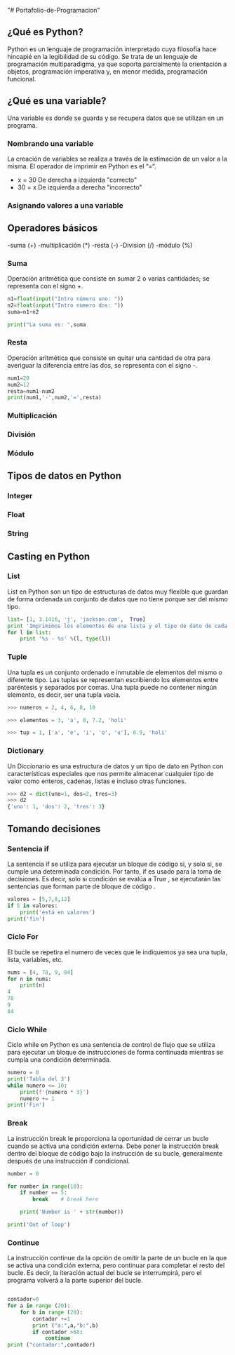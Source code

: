 "# Portafolio-de-Programacion" 
## ¿Qué es Python?
Python es un lenguaje de programación interpretado cuya filosofía hace hincapié en la legibilidad de su código. Se trata de un lenguaje de programación multiparadigma, ya que soporta parcialmente la orientación a objetos, programación imperativa y, en menor medida, programación funcional.
## ¿Qué es una variable?
Una variable es donde se guarda y se recupera datos que se utilizan en un programa.
### Nombrando una variable
La creación de variables se realiza a través de la estimación de un valor a la misma. El operador de imprimir en Python es el “=“.
- x = 30
De derecha a izquierda
"correcto"
- 30 = x
De izquierda a derecha
"incorrecto"

### Asignando valores a una variable

## Operadores básicos
-suma (+)
-multiplicación (*)
-resta (-)
-Division (/)
-módulo (%)

### Suma
Operación aritmética que consiste en sumar 2 o varias cantidades; se representa con el signo +.

```python
n1=float(input("Intro número uno: "))
n2=float(input("Intro numero dos: "))
suma=n1+n2

print("La suma es: ",suma

```
### Resta
Operación aritmética que consiste en quitar una cantidad de otra para averiguar la diferencia entre las dos, se representa con el signo -.

```python
num1=20
num2=12
resta=num1-num2
print(num1,'-',num2,'=',resta)

```
### Multiplicación

### División

### Módulo

## Tipos de datos en Python

### Integer

### Float

### String

## Casting en Python

### List
List en Python son un tipo de estructuras de datos muy flexible que guardan de forma ordenada un conjunto de datos que no tiene porque ser del mismo tipo.

```python
list= [1, 3.1416, 'j', 'jackson.com',  True]
print 'Imprimimos los elementos de una lista y el tipo de dato de cada elemento'
for l in list:
    print '%s - %s' %(l, type(l))

```
### Tuple
Una tupla es un conjunto ordenado e inmutable de elementos del mismo o diferente tipo. Las tuplas se representan escribiendo los elementos entre paréntesis y separados por comas. Una tupla puede no contener ningún elemento, es decir, ser una tupla vacía.

```python
>>> numeros = 2, 4, 6, 8, 10

```

```python
>>> elementos = 3, 'a', 8, 7.2, 'holi'

```

```python
>>> tup = 1, ['a', 'e', 'i', 'o', 'u'], 8.9, 'holi'

```
### Dictionary
Un Diccionario es una estructura de datos y un tipo de dato en Python con características especiales que nos permite almacenar cualquier tipo de valor como enteros, cadenas, listas e incluso otras funciones. 

```python
>>> d2 = dict(uno=1, dos=2, tres=3)
>>> d2
{'uno': 1, 'dos': 2, 'tres': 3}
```
## Tomando decisiones

### Sentencia if
La sentencia if se utiliza para ejecutar un bloque de código si, y solo si, se cumple una determinada condición. Por tanto, if es usado para la toma de decisiones. Es decir, solo si condición se evalúa a True , se ejecutarán las sentencias que forman parte de bloque de código .

```python
valores = [5,7,8,12]
if 5 in valores:
    print('está en valores')
print('fin')

```
### Ciclo For
El bucle se repetira el numero de veces que le indiquemos ya sea una tupla, lista, variables, etc.

```python
nums = [4, 78, 9, 84]
for n in nums:
    print(n)
4
78
9
84

```
### Ciclo While
Ciclo while en Python es una sentencia de control de flujo que se utiliza para ejecutar un bloque de instrucciones de forma continuada mientras se cumpla una condición determinada.

```python
numero = 0
print('Tabla del 3')
while numero <= 10:
    print(f'{numero * 3}')
    numero += 1
print('Fin')

```
### Break
La instrucción break le proporciona la oportunidad de cerrar un bucle cuando se activa una condición externa. Debe poner la instrucción break dentro del bloque de código bajo la instrucción de su bucle, generalmente después de una instrucción if condicional.

```python
number = 0

for number in range(10):
    if number == 5:
        break    # break here

    print('Number is ' + str(number))

print('Out of loop')

```
### Continue
La instrucción continue da la opción de omitir la parte de un bucle en la que se activa una condición externa, pero continuar para completar el resto del bucle. Es decir, la iteración actual del bucle se interrumpirá, pero el programa volverá a la parte superior del bucle.

```python

contador=0
for a in range (20):
    for b in range (20):
        contador +=1
        print ("a:",a,"b:",b)
        if contador >60:
            continue
print ("contador:",contador)

```
